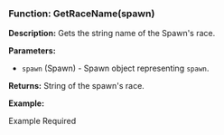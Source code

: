 ### Function: GetRaceName(spawn)

**Description:**
Gets the string name of the Spawn's race.

**Parameters:**
- `spawn` (Spawn) - Spawn object representing `spawn`.

**Returns:** String of the spawn's race.

**Example:**

Example Required

